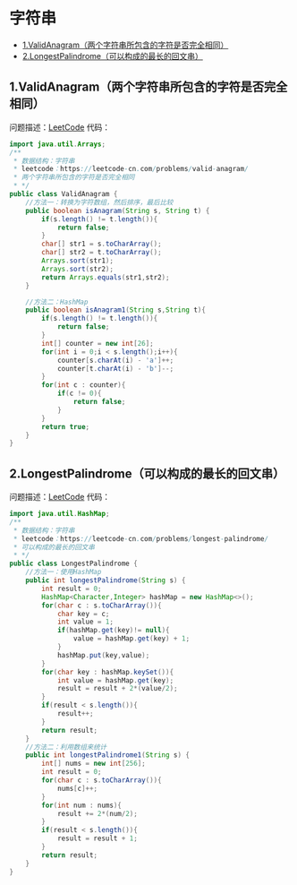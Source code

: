 # 字符串
* [1.ValidAnagram（两个字符串所包含的字符是否完全相同）](https://github.com/Hi-world-DF/Interview-knowledge-points/blob/master/LeetCode/string.md#1validanagram%E4%B8%A4%E4%B8%AA%E5%AD%97%E7%AC%A6%E4%B8%B2%E6%89%80%E5%8C%85%E5%90%AB%E7%9A%84%E5%AD%97%E7%AC%A6%E6%98%AF%E5%90%A6%E5%AE%8C%E5%85%A8%E7%9B%B8%E5%90%8C)
* [2.LongestPalindrome（可以构成的最长的回文串）](https://github.com/Hi-world-DF/Interview-knowledge-points/blob/master/LeetCode/string.md#2longestpalindrome%E5%8F%AF%E4%BB%A5%E6%9E%84%E6%88%90%E7%9A%84%E6%9C%80%E9%95%BF%E7%9A%84%E5%9B%9E%E6%96%87%E4%B8%B2)

## 1.ValidAnagram（两个字符串所包含的字符是否完全相同）
问题描述：[LeetCode](https://leetcode-cn.com/problems/valid-anagram/)
代码：
``` java 
import java.util.Arrays;
/**
 * 数据结构：字符串
 * leetcode：https://leetcode-cn.com/problems/valid-anagram/
 * 两个字符串所包含的字符是否完全相同
 * */
public class ValidAnagram {
    //方法一：转换为字符数组，然后排序，最后比较
    public boolean isAnagram(String s, String t) {
        if(s.length() != t.length()){
            return false;
        }
        char[] str1 = s.toCharArray();
        char[] str2 = t.toCharArray();
        Arrays.sort(str1);
        Arrays.sort(str2);
        return Arrays.equals(str1,str2);
    }

    //方法二：HashMap
    public boolean isAnagram1(String s,String t){
        if(s.length() != t.length()){
            return false;
        }
        int[] counter = new int[26];
        for(int i = 0;i < s.length();i++){
            counter[s.charAt(i) - 'a']++;
            counter[t.charAt(i) - 'b']--;
        }
        for(int c : counter){
            if(c != 0){
                return false;
            }
        }
        return true;
    }
}
```
## 2.LongestPalindrome（可以构成的最长的回文串）
问题描述：[LeetCode](https://leetcode-cn.com/problems/longest-palindrome/)
代码：
``` java 
import java.util.HashMap;
/**
 * 数据结构：字符串
 * leetcode：https://leetcode-cn.com/problems/longest-palindrome/
 * 可以构成的最长的回文串
 * */
public class LongestPalindrome {
    //方法一：使用HashMap
    public int longestPalindrome(String s) {
        int result = 0;
        HashMap<Character,Integer> hashMap = new HashMap<>();
        for(char c : s.toCharArray()){
            char key = c;
            int value = 1;
            if(hashMap.get(key)!= null){
                value = hashMap.get(key) + 1;
            }
            hashMap.put(key,value);
        }
        for(char key : hashMap.keySet()){
            int value = hashMap.get(key);
            result = result + 2*(value/2);
        }
        if(result < s.length()){
            result++;
        }
        return result;
    }
    //方法二：利用数组来统计
    public int longestPalindrome1(String s) {
        int[] nums = new int[256];
        int result = 0;
        for(char c : s.toCharArray()){
            nums[c]++;
        }
        for(int num : nums){
            result += 2*(num/2);
        }
        if(result < s.length()){
            result = result + 1;
        }
        return result;
    }
}
```
